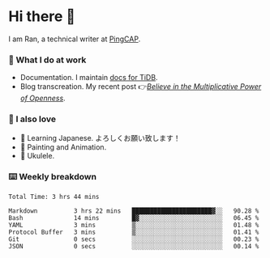 # Hi there 👋

I am Ran, a technical writer at [PingCAP](https://pingcap.com/).

### 📝 What I do at work

- Documentation. I maintain [docs for TiDB](https://github.com/pingcap/docs).
- Blog transcreation. My recent post 👉[*Believe in the Multiplicative Power of Openness*](https://pingcap.com/blog/believe-in-the-multiplicative-power-of-openness-open-source-community).

### 🤠 I also love

- 💬 Learning Japanese. よろしくお願い致します！
- 🎨 Painting and Animation.
- 🎵 Ukulele.

### ⌨️ Weekly breakdown

<!--START_SECTION:waka-->

```text
Total Time: 3 hrs 44 mins

Markdown          3 hrs 22 mins   ██████████████████████▓░░   90.28 %
Bash              14 mins         █▓░░░░░░░░░░░░░░░░░░░░░░░   06.45 %
YAML              3 mins          ▒░░░░░░░░░░░░░░░░░░░░░░░░   01.48 %
Protocol Buffer   3 mins          ▒░░░░░░░░░░░░░░░░░░░░░░░░   01.41 %
Git               0 secs          ░░░░░░░░░░░░░░░░░░░░░░░░░   00.23 %
JSON              0 secs          ░░░░░░░░░░░░░░░░░░░░░░░░░   00.14 %
```

<!--END_SECTION:waka-->

